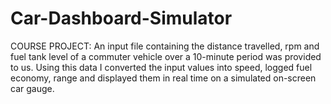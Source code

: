 # Car-Dashboard-Simulator
COURSE PROJECT: An input file containing the distance travelled, rpm and fuel tank level of a commuter vehicle over a 10-minute period was provided to us. Using this data I converted the input values into speed, logged fuel economy, range and displayed them in real time on a simulated on-screen car gauge.

